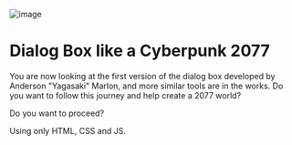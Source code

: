 ![image](https://github.com/user-attachments/assets/8f7948fc-2a50-4fec-bbb7-a00f02b9ac7a)

# Dialog Box like a Cyberpunk 2077

You are now looking at the first version of the dialog box developed by Anderson "Yagasaki" Marlon, and more similar tools are in the works. Do you want to follow this journey and help create a 2077 world?

Do you want to proceed?

Using only HTML, CSS and JS.
